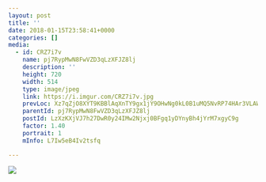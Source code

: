 ```yaml
---
layout: post
title: '' 
date: 2018-01-15T23:58:41+0000 
categories: [] 
media:
  - id: CRZ7i7v
    name: pj7RypMwN8FwVZD3qLzXFJZ8lj
    description: ''   
    height: 720
    width: 514
    type: image/jpeg
    link: https://i.imgur.com/CRZ7i7v.jpg
    prevLoc: Xz7qZjO8XYT9KBBlAqXnTY9gx1jY9OHwNg0kL0B1uMQ5NvRP74HAr3VLAWAvILn2mlOQzyIRo7A4P193U3OrZAkZA5S8roKMBZz1iAqlo514r5TYoJmm8n4jUAzLNE783JIg3gVRODxysv0NOZLnNMijV20mjmmOIYVJm8ggRxfNMrx6J00wSgv7pGgAO5cmPq1VPMrDcJM3DDDMPGtmw5pm77M7T5DKB9GRnqf3pp2DllWkIxpVqPQV1JH6OQNxGm3N
    parentId: pj7RypMwN8FwVZD3qLzXFJZ8lj
    postId: LzXzKXjVJ7h27DwR0y24IMw2Njxj0BFgq1yDYnyBh4jYrM7xgyC9g
    factor: 1.40
    portrait: 1
    mInfo: L7Iw5eB4Iv2tsfq

---
```





[//]: #media:  
<a href="https://i.imgur.com/CRZ7i7v.jpg"><img class="postImage" src="https://i.imgur.com/CRZ7i7vh.jpg" />  
</a>   
